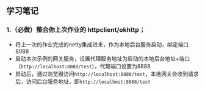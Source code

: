 ## 学习笔记
### 1.（必做）整合你上次作业的 httpclient/okhttp；
 - 将上一次的作业完成的netty集成进来，作为本地后台服务启动，绑定端口8088
 - 启动本次示例的网关服务，设置代理服务地址为启动的本地后台地址+端口（```http://localhost:8088/test```），代理端口设置为8888
 - 启动后，通过浏览器访问```http://localhost:8888/test```，本地网关会收到请求后，访问后台服务地址，即```http://localhost:8088/test```
